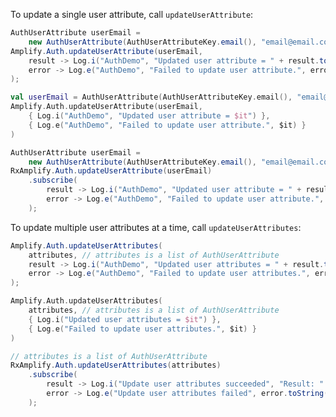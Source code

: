To update a single user attribute, call `updateUserAttribute`:

<amplify-block-switcher>
<amplify-block name="Java">

```java
AuthUserAttribute userEmail =
    new AuthUserAttribute(AuthUserAttributeKey.email(), "email@email.com");
Amplify.Auth.updateUserAttribute(userEmail,
    result -> Log.i("AuthDemo", "Updated user attribute = " + result.toString()),
    error -> Log.e("AuthDemo", "Failed to update user attribute.", error)
);
```

</amplify-block>
<amplify-block name="Kotlin">

```kotlin
val userEmail = AuthUserAttribute(AuthUserAttributeKey.email(), "email@email.com")
Amplify.Auth.updateUserAttribute(userEmail,
    { Log.i("AuthDemo", "Updated user attribute = $it") },
    { Log.e("AuthDemo", "Failed to update user attribute.", $it) }
)
```

</amplify-block>
<amplify-block name="RxJava">

```java
AuthUserAttribute userEmail =
    new AuthUserAttribute(AuthUserAttributeKey.email(), "email@email.com");
RxAmplify.Auth.updateUserAttribute(userEmail)
    .subscribe(
        result -> Log.i("AuthDemo", "Updated user attribute = " + result.toString()),
        error -> Log.e("AuthDemo", "Failed to update user attribute.", error)
    );
```

</amplify-block>
</amplify-block-switcher>

To update multiple user attributes at a time, call `updateUserAttributes`:

<amplify-block-switcher>
<amplify-block name="Java">

```java
Amplify.Auth.updateUserAttributes(
    attributes, // attributes is a list of AuthUserAttribute
    result -> Log.i("AuthDemo", "Updated user attributes = " + result.toString()),
    error -> Log.e("AuthDemo", "Failed to update user attributes.", error.)
);
```

</amplify-block>
<amplify-block name="Kotlin">

```kotlin
Amplify.Auth.updateUserAttributes(
    attributes, // attributes is a list of AuthUserAttribute
    { Log.i("Updated user attributes = $it") },
    { Log.e("Failed to update user attributes.", $it) }
)
```

</amplify-block>
<amplify-block name="RxJava">

```java
// attributes is a list of AuthUserAttribute
RxAmplify.Auth.updateUserAttributes(attributes)
    .subscribe(
        result -> Log.i("Update user attributes succeeded", "Result: " + result.toString()),
        error -> Log.e("Update user attributes failed", error.toString())
    );
```

</amplify-block>
</amplify-block-switcher>
